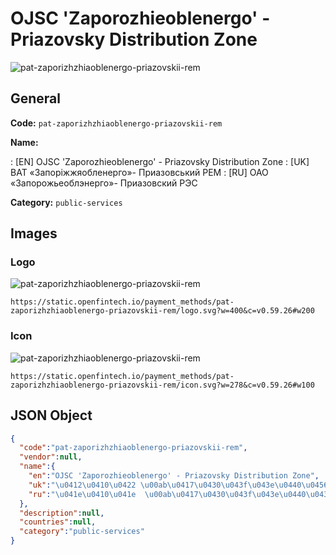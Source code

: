 
# OJSC 'Zaporozhieoblenergo' - Priazovsky Distribution Zone 
![pat-zaporizhzhiaoblenergo-priazovskii-rem](https://static.openfintech.io/payment_methods/pat-zaporizhzhiaoblenergo-priazovskii-rem/logo.svg?w=400&c=v0.59.26#w200)  

## General 
**Code:** `pat-zaporizhzhiaoblenergo-priazovskii-rem` 
 
**Name:** 
 
:	[EN] OJSC 'Zaporozhieoblenergo' - Priazovsky Distribution Zone 
:	[UK] ВАТ «Запоріжжяобленерго»- Приазовський РЕМ 
:	[RU] ОАО  «Запорожьеоблэнерго»- Приазовский РЭС 
 
**Category:** `public-services` 
 

## Images 

### Logo 
![pat-zaporizhzhiaoblenergo-priazovskii-rem](https://static.openfintech.io/payment_methods/pat-zaporizhzhiaoblenergo-priazovskii-rem/logo.svg?w=400&c=v0.59.26#w200)  

```
https://static.openfintech.io/payment_methods/pat-zaporizhzhiaoblenergo-priazovskii-rem/logo.svg?w=400&c=v0.59.26#w200
```  

### Icon 
![pat-zaporizhzhiaoblenergo-priazovskii-rem](https://static.openfintech.io/payment_methods/pat-zaporizhzhiaoblenergo-priazovskii-rem/icon.svg?w=278&c=v0.59.26#w100)  

```
https://static.openfintech.io/payment_methods/pat-zaporizhzhiaoblenergo-priazovskii-rem/icon.svg?w=278&c=v0.59.26#w100
```  

## JSON Object 

```json
{
  "code":"pat-zaporizhzhiaoblenergo-priazovskii-rem",
  "vendor":null,
  "name":{
    "en":"OJSC 'Zaporozhieoblenergo' - Priazovsky Distribution Zone",
    "uk":"\u0412\u0410\u0422 \u00ab\u0417\u0430\u043f\u043e\u0440\u0456\u0436\u0436\u044f\u043e\u0431\u043b\u0435\u043d\u0435\u0440\u0433\u043e\u00bb- \u041f\u0440\u0438\u0430\u0437\u043e\u0432\u0441\u044c\u043a\u0438\u0439 \u0420\u0415\u041c",
    "ru":"\u041e\u0410\u041e  \u00ab\u0417\u0430\u043f\u043e\u0440\u043e\u0436\u044c\u0435\u043e\u0431\u043b\u044d\u043d\u0435\u0440\u0433\u043e\u00bb- \u041f\u0440\u0438\u0430\u0437\u043e\u0432\u0441\u043a\u0438\u0439 \u0420\u042d\u0421"
  },
  "description":null,
  "countries":null,
  "category":"public-services"
}
```  
